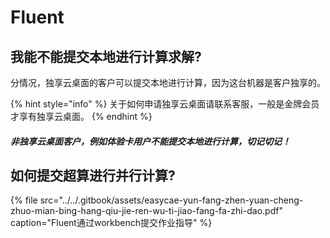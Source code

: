 # Fluent

## 我能不能提交本地进行计算求解?

分情况，独享云桌面的客户可以提交本地进行计算，因为这台机器是客户独享的。 

{% hint style="info" %}
关于如何申请独享云桌面请联系客服，一般是金牌会员才享有独享云桌面。
{% endhint %}

#### _非独享云桌面客户，例如体验卡用户不能提交本地进行计算，切记切记！_

## 如何提交超算进行并行计算?

{% file src="../../.gitbook/assets/easycae-yun-fang-zhen-yuan-cheng-zhuo-mian-bing-hang-qiu-jie-ren-wu-ti-jiao-fang-fa-zhi-dao.pdf" caption="Fluent通过workbench提交作业指导" %}



